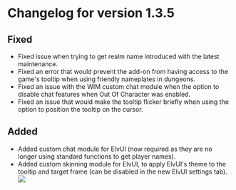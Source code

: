# Changelog for version 1.3.5

## Fixed

- Fixed issue when trying to get realm name introduced with the latest maintenance.
- Fixed an error that would prevent the add-on from having access to the game's tooltip when using friendly nameplates in dungeons.
- Fixed an issue with the WIM custom chat module when the option to disable chat features when Out Of Character was enabled.
- Fixed an issue that would make the tooltip flicker briefly when using the option to position the tooltip on the cursor.

## Added

- Added custom chat module for ElvUI (now required as they are no longer using standard functions to get player names).
- Added custom skinning module for ElvUI, to apply ElvUI's theme to the tooltip and target frame (can be disabled in the new ElvUI settings tab).  
![](https://www.dropbox.com/s/g57644riwygwww9/elvui_tooltip.png?raw=1)
